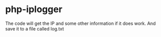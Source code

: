 # php-iplogger
The code will get the IP and some other information if it does work. And save it to a file called log.txt
